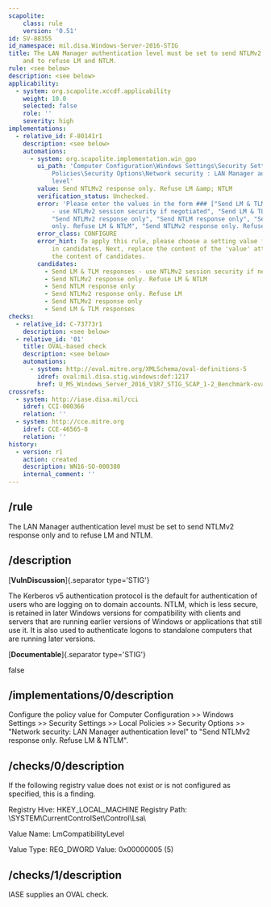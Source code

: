 ```yaml
---
scapolite:
    class: rule
    version: '0.51'
id: SV-88355
id_namespace: mil.disa.Windows-Server-2016-STIG
title: The LAN Manager authentication level must be set to send NTLMv2 response only
    and to refuse LM and NTLM.
rule: <see below>
description: <see below>
applicability:
  - system: org.scapolite.xccdf.applicability
    weight: 10.0
    selected: false
    role: ''
    severity: high
implementations:
  - relative_id: F-80141r1
    description: <see below>
    automations:
      - system: org.scapolite.implementation.win_gpo
        ui_path: 'Computer Configuration\Windows Settings\Security Settings\Local
            Policies\Security Options\Network security : LAN Manager authentication
            level'
        value: Send NTLMv2 response only. Refuse LM &amp; NTLM
        verification_status: Unchecked.
        error: 'Please enter the values in the form ### ["Send LM & TLM responses
            - use NTLMv2 session security if negotiated", "Send LM & TLM responses",
            "Send NTLMv2 response only", "Send NTLM response only", "Send NTLMv2 response
            only. Refuse LM & NTLM", "Send NTLMv2 response only. Refuse LM"] ###'
        error_class: CONFIGURE
        error_hint: To apply this rule, please choose a setting value for each sub-setting
            in candidates. Next, replace the content of the 'value' attribute with
            the content of candidates.
        candidates:
          - Send LM & TLM responses - use NTLMv2 session security if negotiated
          - Send NTLMv2 response only. Refuse LM & NTLM
          - Send NTLM response only
          - Send NTLMv2 response only. Refuse LM
          - Send NTLMv2 response only
          - Send LM & TLM responses
checks:
  - relative_id: C-73773r1
    description: <see below>
  - relative_id: '01'
    title: OVAL-based check
    description: <see below>
    automations:
      - system: http://oval.mitre.org/XMLSchema/oval-definitions-5
        idref: oval:mil.disa.stig.windows:def:1217
        href: U_MS_Windows_Server_2016_V1R7_STIG_SCAP_1-2_Benchmark-oval.xml
crossrefs:
  - system: http://iase.disa.mil/cci
    idref: CCI-000366
    relation: ''
  - system: http://cce.mitre.org
    idref: CCE-46565-8
    relation: ''
history:
  - version: r1
    action: created
    description: WN16-SO-000380
    internal_comment: ''
---
```



## /rule

The LAN Manager authentication level must be set to send NTLMv2 response only and to refuse LM and NTLM.

## /description

[**VulnDiscussion**]{.separator type='STIG'}

The Kerberos v5 authentication protocol is the default for authentication of users who are logging on to domain accounts. NTLM, which is less secure, is retained in later Windows versions for compatibility with clients and servers that are running earlier versions of Windows or applications that still use it. It is also used to authenticate logons to standalone computers that are running later versions.

[**Documentable**]{.separator type='STIG'}

false

## /implementations/0/description

Configure the policy value for Computer Configuration >> Windows Settings >> Security Settings >> Local Policies >> Security Options >> "Network security: LAN Manager authentication level" to "Send NTLMv2 response only. Refuse LM &amp; NTLM".

## /checks/0/description

If the following registry value does not exist or is not configured as specified, this is a finding.

Registry Hive: HKEY_LOCAL_MACHINE
Registry Path: \SYSTEM\CurrentControlSet\Control\Lsa\

Value Name: LmCompatibilityLevel

Value Type: REG_DWORD
Value: 0x00000005 (5)

## /checks/1/description

IASE supplies an OVAL check.
